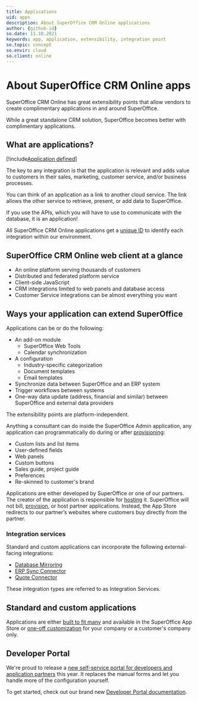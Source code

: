 ```yaml
---
title: Applications
uid: apps
description: About SuperOffice CRM Online applications
author: {github-id}
so.date: 11.10.2021
keywords: app, application, extensibility, integration point
so.topic: concept
so.envir: cloud
so.client: online
---
```


# About SuperOffice CRM Online apps

SuperOffice CRM Online has great extensibility points that allow vendors to create complimentary applications in and around SuperOffice.

While a great standalone CRM solution, SuperOffice becomes better with complimentary applications.

## What are applications?

[!include[Application defined](includes/def-app.md)]

The key to any integration is that the application is relevant and adds value to customers in their sales, marketing, customer service, and/or business processes.

You can think of an application as a link to another cloud service. The link allows the other service to retrieve, present, or add data to SuperOffice.

If you use the APIs, which you will have to use to communicate with the database, it is an application!

All SuperOffice CRM Online applications get a [unique ID][1] to identify each integration within our environment.

## SuperOffice CRM Online web client at a glance

* An online platform serving thousands of customers
* Distributed and federated platform service
* Client-side JavaScript
* CRM integrations limited to web panels and database access
* Customer Service integrations can be almost everything you want

## Ways your application can extend SuperOffice

Applications can be or do the following:

* An add-on module
  * SuperOffice Web Tools
  * Calendar synchronization
* A configuration
  * Industry-specific categorization
  * Document templates
  * Email templates
* Synchronize data between SuperOffice and an ERP system
* Trigger workflows between systems
* One-way data update (address, financial and similar) between SuperOffice and external data providers

The extensibility points are platform-independent.

Anything a consultant can do inside the SuperOffice Admin application, any application can programmatically do during or after [provisioning][3]:

* Custom lists and list items
* User-defined fields
* Web panels
* Custom buttons
* Sales guide, project guide
* Preferences
* Re-skinned to customer's brand

Applications are either developed by SuperOffice or one of our partners. The creator of the application is responsible for [hosting][2] it. SuperOffice will not bill, [provision][3], or host partner applications. Instead, the App Store redirects to our partner’s websites where customers buy directly from the partner.

### Integration services

Standard and custom applications can incorporate the following external-facing integrations:

* [Database Mirroring][6]
* [ERP Sync Connector][7]
* [Quote Connector][8]

These integration types are referred to as Integration Services.

## Standard and custom applications

Applications are either [built to fit many][4] and available in the SuperOffice App Store or [one-off customization][5] for your company or a customer's company only.

## Developer Portal

We're proud to release a [new self-service portal for developers and application partners][10] this year. It replaces the manual forms and let you handle more of the configuration yourself.

To get started, check out our brand new [Developer Portal documentation][9].

<!-- Referenced links -->
[1]: terminology.md
[2]: getting-started/hosting.md
[3]: provisioning/index.md
[4]: standard.md
[5]: custom.md
[6]: ../mirroring/overview.md
[7]: ../api/plugins/erp-connectors/index.md
[8]: ../api/plugins/quote-connectors/index.md
[9]: ../developer-portal/index.yml
[10]: https://dev.superoffice.com/